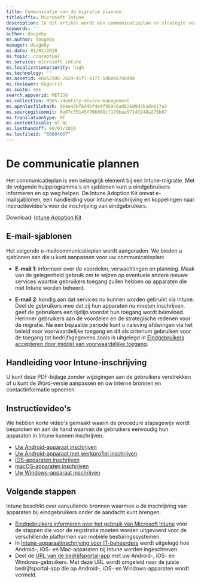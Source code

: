 ```yaml
---
title: Communicatie van de migratie plannen
titleSuffix: Microsoft Intune
description: In dit artikel wordt een communicatieplan en strategie voor migraties voorgesteld die u kunt gebruiken bij het migreren naar Microsoft Intune.
keywords: ''
author: dougeby
ms.author: dougeby
manager: dougeby
ms.date: 01/02/2018
ms.topic: conceptual
ms.service: microsoft-intune
ms.localizationpriority: high
ms.technology: ''
ms.assetid: e6a52506-2d29-41f7-a171-5d684a740dd4
ms.reviewer: dagerrit
ms.suite: ems
search.appverid: MET150
ms.collection: M365-identity-device-management
ms.openlocfilehash: 864e43bf644bf4e4f959c6ad826d9d5bade617a5
ms.sourcegitcommit: 6e07c35145f70b008cf170bae57143248a275b67
ms.translationtype: HT
ms.contentlocale: nl-NL
ms.lasthandoff: 06/07/2019
ms.locfileid: "66804667"
---
```

# <a name="plan-communications"></a>De communicatie plannen 
Het communicatieplan is een belangrijk element bij een Intune-migratie. Met de volgende hulpprogramma's en sjablonen kunt u eindgebruikers informeren en op weg helpen. De Intune Adoption Kit omvat e-mailsjablonen, een handleiding voor Intune-inschrijving en koppelingen naar instructievideo's voor de inschrijving van eindgebruikers.  

Download:  [Intune Adoption Kit](http://aka.ms/IntuneAdoptionKit)

## <a name="email-templates"></a>E-mail-sjablonen 
Het volgende e-mailcommunicatieplan wordt aangeraden. We bieden u sjablonen aan die u kunt aanpassen voor uw communicatieplan:
- **E-mail 1**: informeer over de voordelen, verwachtingen en planning. Maak van de gelegenheid gebruik om te wijzen op eventuele andere nieuwe services waartoe gebruikers toegang zullen hebben op apparaten die met Intune worden beheerd. 

- **E-mail 2**: kondig aan dat services nu kunnen worden gebruikt via Intune. Deel de gebruikers mee dat zij hun apparaten nu moeten inschrijven.  geef de gebruikers een tijdlijn voordat hun toegang wordt beïnvloed. Herinner gebruikers aan de voordelen en de strategische redenen voor de migratie.
Na een bepaalde periode kunt u naleving afdwingen via het beleid voor voorwaardelijke toegang en dit als criterium gebruiken voor de toegang tot bedrijfsgegevens zoals is uitgelegd in [Eindgebruikers accepteren door middel van voorwaardelijke toegang](migration-guide-drive-adoption.md).

## <a name="intune-enrollment-guide"></a>Handleiding voor Intune-inschrijving 
U kunt deze PDF-bijlage zonder wijzigingen aan de gebruikers verstrekken of u kunt de Word-versie aanpassen en uw interne bronnen en contactinformatie opnemen.

## <a name="instructional-videos"></a>Instructievideo's
We hebben korte video's gemaakt waarin de procedure stapsgewijs wordt besproken en aan de hand waarvan de gebruikers eenvoudig hun apparaten in Intune kunnen inschrijven.
- [Uw Android-apparaat inschrijven](https://www.youtube.com/watch?v=k0Q_sGLSx6o&t=1s)
- [Uw Android-apparaat met werkprofiel inschrijven](https://www.youtube.com/watch?v=9Dl8HsGk4tI&t=3s)
- [iOS-apparaten inschrijven](https://www.youtube.com/watch?v=mJyv6YcHi7c)
- [macOS-apparaten inschrijven](https://www.youtube.com/watch?v=Pa2pfhwq_yk)
- [Uw Windows-apparaat inschrijven](https://www.youtube.com/watch?v=TKQxEckBHiE)

## <a name="next-steps"></a>Volgende stappen
Intune beschikt over aanvullende bronnen waarmee u de inschrijving van apparaten bij eindgebruikers onder de aandacht kunt brengen:
- [Eindgebruikers informeren over het gebruik van Microsoft Intune](https://docs.microsoft.com/intune/end-user-educate) voor de stappen die voor de registratie moeten worden uitgevoerd voor de verschillende platformen van mobiele besturingssystemen. 
- In [Intune-apparaatinschrijving voor IT-beheerders](https://docs.microsoft.com/intune/device-enrollment) wordt uitgelegd hoe Android-, iOS- en Mac-apparaten bij Intune worden ingeschreven.
- Deel de [URL van de bedrijfsportal-app](http://go.microsoft.com/fwlink/?LinkID=396941) met uw Android-, iOS- en Windows-gebruikers. Met deze URL wordt omgeleid naar de juiste bedrijfsportal-app die op Android-, iOS- en Windows-apparaten wordt vermeld.
